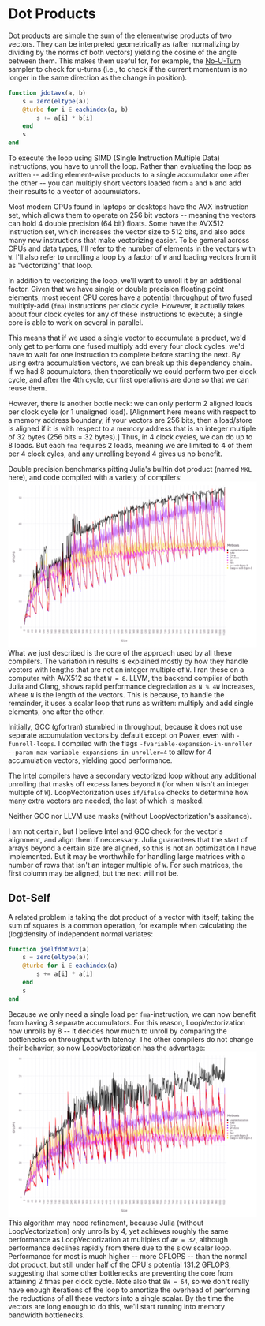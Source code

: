 # Dot Products

[Dot products](https://en.wikipedia.org/wiki/Dot_product) are simple the sum of the elementwise products of two vectors. They can be interpreted geometrically as (after normalizing by dividing by the norms of both vectors) yielding the cosine of the angle between them. This makes them useful for, for example, the [No-U-Turn](http://www.stat.columbia.edu/~gelman/research/published/nuts.pdf) sampler to check for u-turns (i.e., to check if the current momentum is no longer in the same direction as the change in position).

```julia
function jdotavx(a, b)
    s = zero(eltype(a))
    @turbo for i ∈ eachindex(a, b)
        s += a[i] * b[i]
    end
    s
end
```
To execute the loop using SIMD (Single Instruction Multiple Data) instructions, you have to unroll the loop. Rather than evaluating the loop as written -- adding element-wise products to a single accumulator one after the other -- you can multiply short vectors loaded from `a` and `b` and add their results to a vector of accumulators. 

Most modern CPUs found in laptops or desktops have the AVX instruction set, which allows them to operate on 256 bit vectors -- meaning the vectors can hold 4 double precision (64 bit) floats. Some have the AVX512 instruction set, which increases the vector size to 512 bits, and also adds many new instructions that make vectorizing easier. To be gemeral across CPUs and data types, I'll refer to the number of elements in the vectors with `W`. I'll also refer to unrolling a loop by a factor of `W` and loading vectors from it as "vectorizing" that loop.

In addition to vectorizing the loop, we'll want to unroll it by an additional factor. Given that we have single or double precision floating point elements, most recent CPU cores have a potential throughput of two fused multiply-add (`fma`) instructions per clock cycle. However, it actually takes about four clock cycles for any of these instructions to execute; a single core is able to work on several in parallel.

This means that if we used a single vector to accumulate a product, we'd only get to perform one fused multiply add every four clock cycles: we'd have to wait for one instruction to complete before starting the next. By using extra accumulation vectors, we can break up this dependency chain.
If we had 8 accumulators, then theoretically we could perform two per clock cycle, and after the 4th cycle, our first operations are done so that we can reuse them.

However, there is another bottle neck: we can only perform 2 aligned loads per clock cycle (or 1 unaligned load). [Alignment here means with respect to a memory address boundary, if your vectors are 256 bits, then a load/store is aligned if it is with respect to a memory address that is an integer multiple of 32 bytes (256 bits = 32 bytes).]
Thus, in 4 clock cycles, we can do up to 8 loads. But each `fma` requires 2 loads, meaning we are limited to 4 of them per 4 clock cyles, and any unrolling beyond 4 gives us no benefit.

Double precision benchmarks pitting Julia's builtin dot product (named `MKL` here), and code compiled with a variety of compilers:
![dot](../assets/bench_dot_v2.png)
What we just described is the core of the approach used by all these compilers. The variation in results is explained mostly by how they handle vectors with lengths that are not an integer multiple of `W`. I ran these on a computer with AVX512 so that `W = 8`. LLVM, the backend compiler of both Julia and Clang, shows rapid performance degredation as `N % 4W` increases, where `N` is the length of the vectors.
This is because, to handle the remainder, it uses a scalar loop that runs as written: multiply and add single elements, one after the other. 

Initially, GCC (gfortran) stumbled in throughput, because it does not use separate accumulation vectors by default except on Power, even with `-funroll-loops`.
I compiled with the flags `-fvariable-expansion-in-unroller --param max-variable-expansions-in-unroller=4` to allow for 4 accumulation vectors, yielding good performance.

The Intel compilers have a secondary vectorized loop without any additional unrolling that masks off excess lanes beyond `N` (for when `N` isn't an integer multiple of `W`).
LoopVectorization uses `if/ifelse` checks to determine how many extra vectors are needed, the last of which is masked.

Neither GCC nor LLVM use masks (without LoopVectorization's assitance).

I am not certain, but I believe Intel and GCC check for the vector's alignment, and align them if neccessary. Julia guarantees that the start of arrays beyond a certain size are aligned, so this is not an optimization I have implemented. But it may be worthwhile for handling large matrices with a number of rows that isn't an integer multiple of `W`. For such matrices, the first column may be aligned, but the next will not be.

## Dot-Self

A related problem is taking the dot product of a vector with itself; taking the sum of squares is a common operation, for example when calculating the (log)density of independent normal variates:
```julia
function jselfdotavx(a)
    s = zero(eltype(a))
    @turbo for i ∈ eachindex(a)
        s += a[i] * a[i]
    end
    s
end
```
Because we only need a single load per `fma`-instruction, we can now benefit from having 8 separate accumulators.
For this reason, LoopVectorization now unrolls by 8 -- it decides how much to unroll by comparing the bottlenecks on throughput with latency. The other compilers do not change their behavior, so now LoopVectorization has the advantage:
![selfdot](../assets/bench_selfdot_v2.png)
This algorithm may need refinement, because Julia (without LoopVectorization) only unrolls by 4, yet achieves roughly the same performance as LoopVectorization at multiples of `4W = 32`, although performance declines rapidly from there due to the slow scalar loop. Performance for most is much higher -- more GFLOPS -- than the normal dot product, but still under half of the CPU's potential 131.2 GFLOPS, suggesting that some other bottlenecks are preventing the core from attaining 2 fmas per clock cycle.
Note also that `8W = 64`, so we don't really have enough iterations of the loop to amortize the overhead of performing the reductions of all these vectors into a single scalar.
By the time the vectors are long enough to do this, we'll start running into memory bandwidth bottlenecks.


